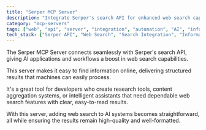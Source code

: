 ```yaml
---
title: "Serper MCP Server"
description: "Integrate Serper's search API for enhanced web search capabilities."
category: "mcp-servers"
tags: ["web", "api", "server", "integration", "automation", "AI", "information retrieval", "content aggregation"]
tech_stack: ["Serper API", "Web Search", "Search Integration", "Information Retrieval", "AI Applications"]
---
```


The Serper MCP Server connects seamlessly with Serper's search API, giving AI applications and workflows a boost in web search capabilities.

This server makes it easy to find information online, delivering structured results that machines can easily process. 

It's a great tool for developers who create research tools, content aggregation systems, or intelligent assistants that need dependable web search features with clear, easy-to-read results.

With this server, adding web search to AI systems becomes straightforward, all while ensuring the results remain high-quality and well-formatted.